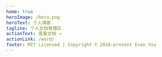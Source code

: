 ```yaml
---
home: true
heroImage: /hero.png
heroText: 个人博客
tagline: 个人文档管理区
actionText: 查看文档 →
actionLink: /word/
footer: MIT Licensed | Copyright © 2018-present Evan You
---
```

